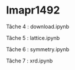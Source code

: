 # lmapr1492

Tâche 4 : download.ipynb


Tâche 5 : lattice.ipynb


Tâche 6 : symmetry.ipynb


Tâche 7 : xrd.ipynb
